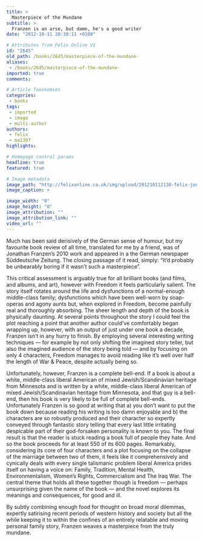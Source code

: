 ```yaml
---
title: >
  Masterpiece of the Mundane
subtitle: >
  Franzen is an arse, but damn, he's a good writer
date: "2012-10-11 20:30:11 +0100"

# Attributes from Felix Online V1
id: "2645"
old_path: /books/2645/masterpiece-of-the-mundane-
aliases:
 - /books/2645/masterpiece-of-the-mundane-
imported: true
comments:

# Article Taxonomies
categories:
 - books
tags:
 - imported
 - image
 - multi-author
authors:
 - felix
 - ma1307
highlights:

# Homepage control params
headline: true
featured: true

# Image metadata
image_path: "http://felixonline.co.uk/img/upload/201210112130-felix-jonathan-franzen-freedom.jpeg"
image_caption: >

image_width: "0"
image_height: "0"
image_attribution: ""
image_attribution_link: ""
video_url: ""
---
```


Much has been said derisively of the German sense of humour, but my favourite book review of all time, translated for me by a friend, was of Jonathan Franzen’s 2010 work and appeared in a the German newspaper Süddeutsche Zeitung. The closing passage of it read, simply: “It’d probably be unbearably boring if it wasn’t such a masterpiece”.

This critical assessment is arguably true for all brilliant books (and films, and albums, and art), however with Freedom it feels particularly salient. The story itself rotates around the life and dysfunctions of a normal-enough middle-class family; dysfunctions which have been well-worn by soap-operas and agony aunts but, when explored in Freedom, become painfully real and thoroughly absorbing.
 The sheer length and depth of the book is physically daunting. At several points throughout the story I could feel the plot reaching a point that another author could’ve comfortably began wrapping up, however, with an output of just under one book a decade, Franzen isn’t in any hurry to finish. By employing several interesting writing techniques — for example by not only shifting the imagined story teller, but also the imagined audience of the story being told — and by focusing on only 4 characters, Freedom manages to avoid reading like it’s well over half the length of War & Peace, despite actually being so.

Unfortunately, however, Franzen is a complete bell-end. If a book is about a white, middle-class liberal American of mixed Jewish/Scandinavian heritage from Minnesota and is written by a white, middle-class liberal American of mixed Jewish/Scandinavian heritage from Minnesota, and that guy is a bell-end, then his book is very likely to be full of complete bell-ends. Unfortunately Franzen is so good at writing that a) you don’t want to put the book down because reading his writing is too damn enjoyable and b) the characters are so robustly produced and their character so expertly conveyed through fantastic story telling that every last little irritating despicable part of their god-forsaken personality is known to you. The final result is that the reader is stuck reading a book full of people they hate.
 And so the book proceeds for at least 550 of its 600 pages. Remarkably, considering its core of four characters and a plot focusing on the collapse of the marriage between two of them, it feels like it comprehensively and cynically deals with every single talismanic problem liberal America prides itself on having a voice on: Family, Tradition, Mental Health, Environmentalism, Women’s Rights, Commercialism and The Iraq War. The central theme that holds all these together though is freedom — perhaps unsurprising given the name of the book — and the novel explores its meanings and consequences, for good and ill.

By subtly combining enough food for thought on broad moral dilemmas, expertly satirising recent periods of western history and society but all the while keeping it to within the confines of an entirely relatable and moving personal family story, Franzen weaves a masterpiece from the truly mundane.
